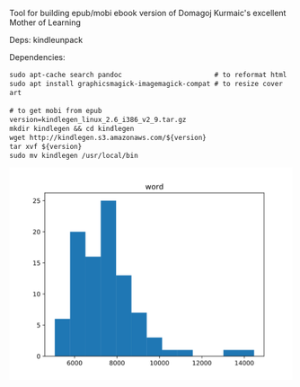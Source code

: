 Tool for building epub/mobi ebook version of Domagoj Kurmaic's excellent Mother of Learning

Deps: kindleunpack

Dependencies:
``` shell
sudo apt-cache search pandoc                       # to reformat html
sudo apt install graphicsmagick-imagemagick-compat # to resize cover art

# to get mobi from epub
version=kindlegen_linux_2.6_i386_v2_9.tar.gz
mkdir kindlegen && cd kindlegen
wget http://kindlegen.s3.amazonaws.com/${version}
tar xvf ${version}
sudo mv kindlegen /usr/local/bin
```

![Chapter Length Distribution](stats/word.svg)
